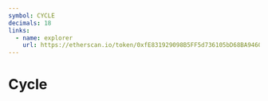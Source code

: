 ```yaml
---
symbol: CYCLE
decimals: 18
links:
  - name: explorer
    url: https://etherscan.io/token/0xfE831929098B5FF5d736105bD68BA9460EF07207
---
```


# Cycle
